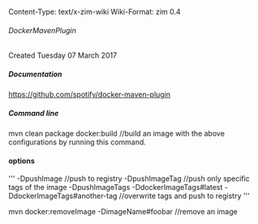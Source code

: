 Content-Type: text/x-zim-wiki
Wiki-Format: zim 0.4

###### DockerMavenPlugin ######
Created Tuesday 07 March 2017

##### Documentation #####
https://github.com/spotify/docker-maven-plugin

##### Command line #####
mvn clean package docker:build			//build an image with the above configurations by running this command.

#### options ####
'''
	-DpushImage 		//push to registry
	-DpushImageTag	//push only specific tags of the image
	-DpushImageTags -DdockerImageTags#latest -DdockerImageTags#another-tag		//overwrite tags and push to registry
'''

mvn docker:removeImage -DimageName#foobar	//remove an image
